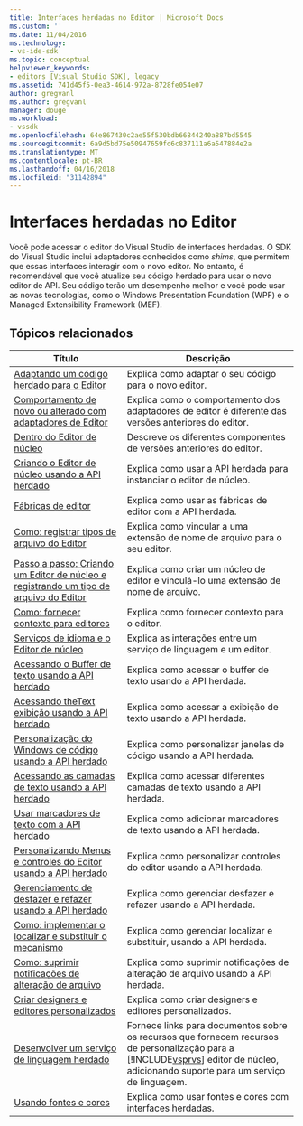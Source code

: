 ```yaml
---
title: Interfaces herdadas no Editor | Microsoft Docs
ms.custom: ''
ms.date: 11/04/2016
ms.technology:
- vs-ide-sdk
ms.topic: conceptual
helpviewer_keywords:
- editors [Visual Studio SDK], legacy
ms.assetid: 741d45f5-0ea3-4614-972a-8728fe054e07
author: gregvanl
ms.author: gregvanl
manager: douge
ms.workload:
- vssdk
ms.openlocfilehash: 64e867430c2ae55f530bdb66844240a887bd5545
ms.sourcegitcommit: 6a9d5bd75e50947659fd6c837111a6a547884e2a
ms.translationtype: MT
ms.contentlocale: pt-BR
ms.lasthandoff: 04/16/2018
ms.locfileid: "31142894"
---
```

# <a name="legacy-interfaces-in-the-editor"></a>Interfaces herdadas no Editor
Você pode acessar o editor do Visual Studio de interfaces herdadas. O SDK do Visual Studio inclui adaptadores conhecidos como *shims*, que permitem que essas interfaces interagir com o novo editor. No entanto, é recomendável que você atualize seu código herdado para usar o novo editor de API. Seu código terão um desempenho melhor e você pode usar as novas tecnologias, como o Windows Presentation Foundation (WPF) e o Managed Extensibility Framework (MEF).  
  
## <a name="related-topics"></a>Tópicos relacionados  
  
|Título|Descrição|  
|-----------|-----------------|  
|[Adaptando um código herdado para o Editor](../extensibility/adapting-legacy-code-to-the-editor.md)|Explica como adaptar o seu código para o novo editor.|  
|[Comportamento de novo ou alterado com adaptadores de Editor](../extensibility/new-or-changed-behavior-with-editor-adapters.md)|Explica como o comportamento dos adaptadores de editor é diferente das versões anteriores do editor.|  
|[Dentro do Editor de núcleo](../extensibility/inside-the-core-editor.md)|Descreve os diferentes componentes de versões anteriores do editor.|  
|[Criando o Editor de núcleo usando a API herdado](../extensibility/instantiating-the-core-editor-by-using-the-legacy-api.md)|Explica como usar a API herdada para instanciar o editor de núcleo.|  
|[Fábricas de editor](../extensibility/editor-factories.md)|Explica como usar as fábricas de editor com a API herdada.|  
|[Como: registrar tipos de arquivo do Editor](../extensibility/how-to-register-editor-file-types.md)|Explica como vincular a uma extensão de nome de arquivo para o seu editor.|  
|[Passo a passo: Criando um Editor de núcleo e registrando um tipo de arquivo do Editor](../extensibility/walkthrough-creating-a-core-editor-and-registering-an-editor-file-type.md)|Explica como criar um núcleo de editor e vinculá-lo uma extensão de nome de arquivo.|  
|[Como: fornecer contexto para editores](../extensibility/how-to-provide-context-for-editors.md)|Explica como fornecer contexto para o editor.|  
|[Serviços de idioma e o Editor de núcleo](../extensibility/language-services-and-the-core-editor.md)|Explica as interações entre um serviço de linguagem e um editor.|  
|[Acessando o Buffer de texto usando a API herdado](../extensibility/accessing-the-text-buffer-by-using-the-legacy-api.md)|Explica como acessar o buffer de texto usando a API herdada.|  
|[Acessando theText exibição usando a API herdado](../extensibility/accessing-thetext-view-by-using-the-legacy-api.md)|Explica como acessar a exibição de texto usando a API herdada.|  
|[Personalização do Windows de código usando a API herdado](../extensibility/customizing-code-windows-by-using-the-legacy-api.md)|Explica como personalizar janelas de código usando a API herdada.|  
|[Acessando as camadas de texto usando a API herdado](../extensibility/accessing-text-layers-by-using-the-legacy-api.md)|Explica como acessar diferentes camadas de texto usando a API herdada.|  
|[Usar marcadores de texto com a API herdado](../extensibility/using-text-markers-with-the-legacy-api.md)|Explica como adicionar marcadores de texto usando a API herdada.|  
|[Personalizando Menus e controles do Editor usando a API herdado](../extensibility/customizing-editor-controls-and-menus-by-using-the-legacy-api.md)|Explica como personalizar controles do editor usando a API herdada.|  
|[Gerenciamento de desfazer e refazer usando a API herdado](../extensibility/managing-undo-and-redo-by-using-the-legacy-api.md)|Explica como gerenciar desfazer e refazer usando a API herdada.|  
|[Como: implementar o localizar e substituir o mecanismo](../extensibility/how-to-implement-the-find-and-replace-mechanism.md)|Explica como gerenciar localizar e substituir, usando a API herdada.|  
|[Como: suprimir notificações de alteração de arquivo](../extensibility/how-to-suppress-file-change-notifications.md)|Explica como suprimir notificações de alteração de arquivo usando a API herdada.|  
|[Criar designers e editores personalizados](../extensibility/creating-custom-editors-and-designers.md)|Explica como criar designers e editores personalizados.|  
|[Desenvolver um serviço de linguagem herdado](../extensibility/internals/developing-a-legacy-language-service.md)|Fornece links para documentos sobre os recursos que fornecem recursos de personalização para a [!INCLUDE[vsprvs](../code-quality/includes/vsprvs_md.md)] editor de núcleo, adicionando suporte para um serviço de linguagem.|  
|[Usando fontes e cores](../extensibility/using-fonts-and-colors.md)|Explica como usar fontes e cores com interfaces herdadas.|